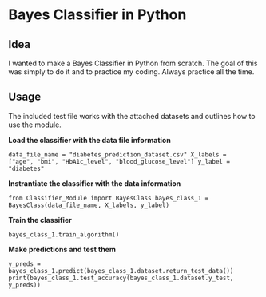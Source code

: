 # Bayes Classifier in Python
## Idea
I wanted to make a Bayes Classifier in Python from scratch. The goal of this was simply to do it and to practice my coding. Always practice all the time.

## Usage
The included test file works with the attached datasets and outlines how to use the module.

<b>Load the classifier with the data file information</b>

<code>data_file_name = "diabetes_prediction_dataset.csv"
X_labels = ["age", "bmi", "HbA1c_level", "blood_glucose_level"]
y_label = "diabetes"
</code>


<b>Instrantiate the classifier with the data information</b>

<code>from Classifier_Module import BayesClass
bayes_class_1 = BayesClass(data_file_name, X_labels, y_label)
</code>


<b>Train the classifier</b>

<code>bayes_class_1.train_algorithm()
</code>


<b>Make predictions and test them</b>

<code>y_preds = bayes_class_1.predict(bayes_class_1.dataset.return_test_data())
print(bayes_class_1.test_accuracy(bayes_class_1.dataset.y_test, y_preds))
</code>
